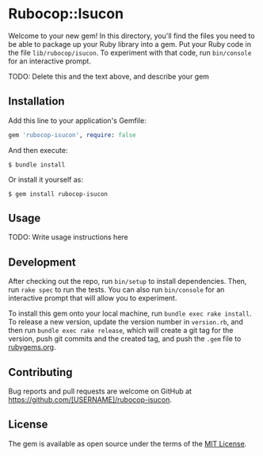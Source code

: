 # Rubocop::Isucon

Welcome to your new gem! In this directory, you'll find the files you need to be able to package up your Ruby library into a gem. Put your Ruby code in the file `lib/rubocop/isucon`. To experiment with that code, run `bin/console` for an interactive prompt.

TODO: Delete this and the text above, and describe your gem

## Installation

Add this line to your application's Gemfile:

```ruby
gem 'rubocop-isucon', require: false
```

And then execute:

    $ bundle install

Or install it yourself as:

    $ gem install rubocop-isucon

## Usage

TODO: Write usage instructions here

## Development

After checking out the repo, run `bin/setup` to install dependencies. Then, run `rake spec` to run the tests. You can also run `bin/console` for an interactive prompt that will allow you to experiment.

To install this gem onto your local machine, run `bundle exec rake install`. To release a new version, update the version number in `version.rb`, and then run `bundle exec rake release`, which will create a git tag for the version, push git commits and the created tag, and push the `.gem` file to [rubygems.org](https://rubygems.org).

## Contributing

Bug reports and pull requests are welcome on GitHub at https://github.com/[USERNAME]/rubocop-isucon.

## License

The gem is available as open source under the terms of the [MIT License](https://opensource.org/licenses/MIT).
